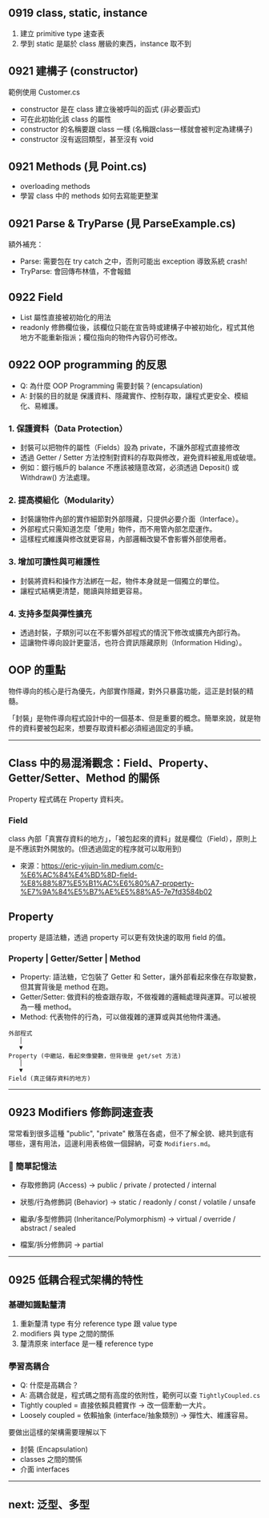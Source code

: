 ## 0919 class, static, instance
1. 建立 primitive type 速查表
2. 學到 static 是屬於 class 層級的東西，instance 取不到

## 0921 建構子 (constructor) 
範例使用 Customer.cs
- constructor 是在 class 建立後被呼叫的函式 (非必要函式)
- 可在此初始化該 class 的屬性
- constructor 的名稱要跟 class 一樣 (名稱跟class一樣就會被判定為建構子)
- constructor 沒有返回類型，甚至沒有 void

## 0921 Methods (見 Point.cs)
- overloading methods
- 學習 class 中的 methods 如何去寫能更整潔

## 0921 Parse & TryParse (見 ParseExample.cs)
額外補充：
- Parse: 需要包在 try catch 之中，否則可能出 exception 導致系統 crash!
- TryParse: 會回傳布林值，不會報錯

## 0922 Field
- List 屬性直接被初始化的用法
- readonly 修飾欄位後，該欄位只能在宣告時或建構子中被初始化，程式其他地方不能重新指派；欄位指向的物件內容仍可修改。

## 0922 OOP programming 的反思
- Q: 為什麼 OOP Programming 需要封裝？(encapsulation)
- A: 封裝的目的就是 保護資料、隱藏實作、控制存取，讓程式更安全、模組化、易維護。

### 1. 保護資料（Data Protection）
- 封裝可以把物件的屬性（Fields）設為 private，不讓外部程式直接修改
- 透過 Getter / Setter 方法控制對資料的存取與修改，避免資料被亂用或破壞。
- 例如：銀行帳戶的 balance 不應該被隨意改寫，必須透過 Deposit() 或 Withdraw() 方法處理。

### 2. 提高模組化（Modularity）
- 封裝讓物件內部的實作細節對外部隱藏，只提供必要介面（Interface）。
- 外部程式只需知道怎麼「使用」物件，而不用管內部怎麼運作。
- 這樣程式維護與修改就更容易，內部邏輯改變不會影響外部使用者。

### 3. 增加可讀性與可維護性
- 封裝將資料和操作方法綁在一起，物件本身就是一個獨立的單位。
- 讓程式結構更清楚，閱讀與除錯更容易。

### 4. 支持多型與彈性擴充
- 透過封裝，子類別可以在不影響外部程式的情況下修改或擴充內部行為。
- 這讓物件導向設計更靈活，也符合資訊隱藏原則（Information Hiding）。

## OOP 的重點
物件導向的核心是行為優先，內部實作隱藏，對外只暴露功能，這正是封裝的精髓。

「封裝」是物件導向程式設計中的一個基本、但是重要的概念。簡單來說，就是物件的資料要被包起來，想要存取資料都必須經過固定的手續。

---

## Class 中的易混淆觀念：Field、Property、Getter/Setter、Method 的關係

Property 程式碼在 Property 資料夾。

### Field
class 內部「真實存資料的地方」，「被包起來的資料」就是欄位（Field），原則上是不應該對外開放的。(但透過固定的程序就可以取用到)

- 來源：https://eric-yijuin-lin.medium.com/c-%E6%AC%84%E4%BD%8D-field-%E8%88%87%E5%B1%AC%E6%80%A7-property-%E7%9A%84%E5%B7%AE%E5%88%A5-7e7fd3584b02

## Property 
property 是語法糖，透過 property 可以更有效快速的取用 field 的值。

### Property | Getter/Setter | Method
- Property: 語法糖，它包裝了 Getter 和 Setter，讓外部看起來像在存取變數，但其實背後是 method 在跑。
- Getter/Setter: 做資料的檢查跟存取，不做複雜的邏輯處理與運算。可以被視為一種 method。
- Method: 代表物件的行為，可以做複雜的運算或與其他物件溝通。

```
外部程式
   │
   ▼
Property (中繼站，看起來像變數，但背後是 get/set 方法)
   │
   ▼
Field (真正儲存資料的地方)
```

---


## 0923 Modifiers 修飾詞速查表

常常看到很多這種 "public", "private" 散落在各處，但不了解全貌、總共到底有哪些，還有用法，這邊利用表格做一個歸納，可查 `Modifiers.md`。

### 🔹 簡單記憶法

- 存取修飾詞 (Access) → public / private / protected / internal

- 狀態/行為修飾詞 (Behavior) → static / readonly / const / volatile / unsafe

- 繼承/多型修飾詞 (Inheritance/Polymorphism) → virtual / override / abstract / sealed

- 檔案/拆分修飾詞 → partial

---

## 0925 低耦合程式架構的特性

### 基礎知識點釐清
1. 重新釐清 type 有分 reference type 跟 value type
2. modifiers 與 type 之間的關係
3. 釐清原來 interface 是一種 reference type

### 學習高耦合
- Q: 什麼是高耦合？
- A: 高耦合就是，程式碼之間有高度的依附性，範例可以查 `TightlyCoupled.cs`
- Tightly coupled = 直接依賴具體實作 → 改一個牽動一大片。
- Loosely coupled = 依賴抽象 (interface/抽象類別) → 彈性大、維護容易。

要做出這樣的架構需要理解以下

- 封裝 (Encapsulation)
- classes 之間的關係
- 介面 interfaces


---

## next: 泛型、多型


